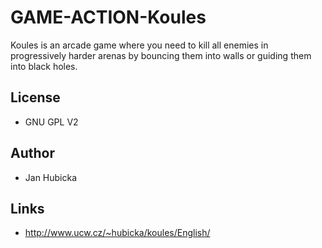 # GAME-ACTION-Koules
Koules is an arcade game where you need to kill all enemies in progressively harder arenas by bouncing them into walls or guiding them into black holes. 

## License
* GNU GPL V2

## Author
* Jan Hubicka

## Links
* http://www.ucw.cz/~hubicka/koules/English/
